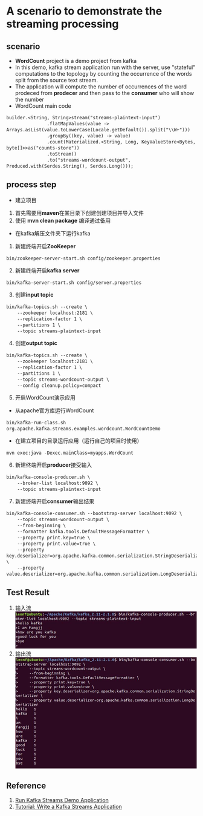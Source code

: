 # A scenario to demonstrate the streaming processing
## scenario
* **WordCount** project is a demo project from kafka
* In this demo, kafka stream application run with the server, use "stateful" computations to the topology by counting the occurrence of the words split from the source text stream. 
* The application will compute the number of occurrences of the word prodeced from **prodecer** and then pass to the **consumer** who will show the number
* WordCount main code
```
builder.<String, String>stream("streams-plaintext-input")
               .flatMapValues(value -> Arrays.asList(value.toLowerCase(Locale.getDefault()).split("\\W+")))
               .groupBy((key, value) -> value)
               .count(Materialized.<String, Long, KeyValueStore<Bytes, byte[]>>as("counts-store"))
               .toStream()
               .to("streams-wordcount-output", Produced.with(Serdes.String(), Serdes.Long()));
```

## process step
* 建立项目
1. 首先需要用**maven**在某目录下创建创建项目并导入文件
2. 使用 **mvn clean package** 编译通过备用
* 在kafka解压文件夹下运行kafka
1. 新建终端开启**ZooKeeper**
```
bin/zookeeper-server-start.sh config/zookeeper.properties
```
2. 新建终端开启**kafka server**
```
bin/kafka-server-start.sh config/server.properties
```
3. 创建**input topic**
```
bin/kafka-topics.sh --create \
    --zookeeper localhost:2181 \
    --replication-factor 1 \
    --partitions 1 \
    --topic streams-plaintext-input
```
4. 创建**output topic**
```
bin/kafka-topics.sh --create \
    --zookeeper localhost:2181 \
    --replication-factor 1 \
    --partitions 1 \
    --topic streams-wordcount-output \
    --config cleanup.policy=compact
```
5. 开启WordCount演示应用
* 从apache官方库运行WordCount
```
bin/kafka-run-class.sh org.apache.kafka.streams.examples.wordcount.WordCountDemo
```
* 在建立项目的目录运行应用（运行自己的项目时使用）
```
mvn exec:java -Dexec.mainClass=myapps.WordCount
```
6. 新建终端开启**producer**接受输入
```
bin/kafka-console-producer.sh \
    --broker-list localhost:9092 \
    --topic streams-plaintext-input
```
7. 新建终端开启**consumer**输出结果
```
bin/kafka-console-consumer.sh --bootstrap-server localhost:9092 \
    --topic streams-wordcount-output \
    --from-beginning \
    --formatter kafka.tools.DefaultMessageFormatter \
    --property print.key=true \
    --property print.value=true \
    --property key.deserializer=org.apache.kafka.common.serialization.StringDeserializer \
    --property value.deserializer=org.apache.kafka.common.serialization.LongDeserializer
```
## Test Result
1. 输入流  
![输入流](../pictures/input.jpg)
2. 输出流  
![输出流](../pictures/output.jpg)

## Reference
1. [Run Kafka Streams Demo Application](http://kafka.apache.org/21/documentation/streams/quickstart)
2. [Tutorial: Write a Kafka Streams Application](http://kafka.apache.org/21/documentation/streams/tutorial)